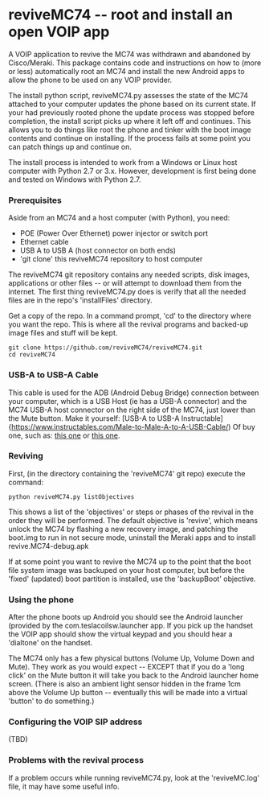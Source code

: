 # reviveMC74 -- root and install an open VOIP app

A VOIP application to revive the MC74 was withdrawn and abandoned by Cisco/Meraki.
This package contains code and instructions on how to (more or less) automatically root
an MC74 and install the new Android apps to allow the phone to be used on any VOIP
provider.

The install python script, reviveMC74.py assesses the state of the MC74 attached to your
computer updates the phone based on its current state.  If your had previously rooted
phone the update process was stopped before completion, the install script picks up
where it left off and continues.  This allows you to do things like root the phone 
and tinker with the boot image contents and continue on installing.  If the process
fails at some point you can patch things up and continue on.

The install process is intended to work from a Windows or Linux host computer with Python 2.7 or 3.x.  However, development is first being done and tested on Windows with Python
2.7.

### Prerequisites

Aside from an MC74 and a host computer (with Python), you need:

* POE (Power Over Ethernet) power injector or switch port
* Ethernet cable
* USB A to USB A (host connector on both ends)
* 'git clone' this reviveMC74 repository to host computer

The reviveMC74 git repository contains any needed scripts, disk images, applications
or other files -- or will attempt to download them from the internet.  The first thing
reviveMC74.py does is verify that all the needed files are in the repo's 'installFiles'
directory.

Get a copy of the repo. In a command prompt, 'cd' to the directory where you want the 
repo.  This is where all the revival programs and backed-up image files and stuff
will be kept.

    git clone https://github.com/reviveMC74/reviveMC74.git
    cd reviveMC74

### USB-A to USB-A Cable
This cable is used for the ADB (Android Debug Bridge) connection between your computer,
which is a USB Host (ie has a USB-A connector) and the MC74 USB-A host connector on
the right side of the MC74, just lower than the Mute button.  Make it yourself:
[USB-A to USB-A Instructable]{https://www.instructables.com/Male-to-Male-A-to-A-USB-Cable/)
Of buy one, such as: 
[this one](https://www.amazon.com/UGREEN-Transfer-Enclosures-Printers-Cameras/dp/B00P0E394U)
or 
[this one](https://www.walmart.com/ip/SF-Cable-3-feet-USB-2-0-A-Male-to-A-Male-Cable-Off-White/987955884).
    

### Reviving

First, (in the directory containing the 'reviveMC74' git repo) execute the command:

    python reviveMC74.py listObjectives

This shows a list of the 'objectives' or steps or phases of the revival in the order
they will be performed.
The default objective is 'revive', which means unlock the MC74 by flashing 
a new recovery image, and patching the boot.img to run in not secure mode, uninstall
the Meraki apps and to install revive.MC74-debug.apk

If at some point you want to revive the MC74 up to the point that the boot file system
image was backuped on your host computer, but before the 'fixed' (updated) boot 
partition is installed, use the 'backupBoot' objective.

### Using the phone

After the phone boots up Android you should see the Android launcher (provided by the
com.teslacoilsw.launcher app.  If you pick up the handset the VOIP app should show the
virtual keypad and you should hear a 'dialtone' on the handset.

The MC74 only has a few physical buttons (Volume Up, Volume Down and Mute).  They work
as you would expect -- EXCEPT that if you do a 'long click' on the Mute button it will
take you back to the Android launcher home screen.  (There is also an ambient light 
sensor hidden in the frame 1cm above the Volume Up button -- eventually this will be
made into a virtual 'button' to do something.)

### Configuring the VOIP SIP address

(TBD)

### Problems with the revival process

If a problem occurs while running reviveMC74.py, look at the 'reviveMC.log' file, it may
have some useful info.
